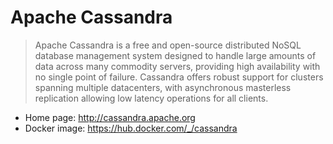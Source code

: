 # Apache Cassandra

> Apache Cassandra is a free and open-source distributed NoSQL database management system designed to handle large amounts of data across many commodity servers, providing high availability with no single point of failure. Cassandra offers robust support for clusters spanning multiple datacenters, with asynchronous masterless replication allowing low latency operations for all clients.

-   Home page: <http://cassandra.apache.org>
-   Docker image: <https://hub.docker.com/_/cassandra>
